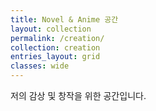 ```yaml
---
title: Novel & Anime 공간
layout: collection
permalink: /creation/
collection: creation
entries_layout: grid
classes: wide
---
```


저의 감상 및 창작을 위한 공간입니다.
